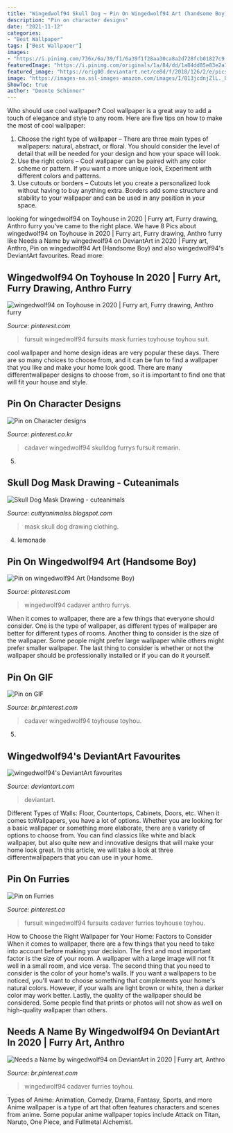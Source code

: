 ```yaml
---
title: "Wingedwolf94 Skull Dog ~ Pin On Wingedwolf94 Art (handsome Boy)"
description: "Pin on character designs"
date: "2021-11-12"
categories:
- "Best Wallpaper"
tags: ["Best Wallpaper"]
images:
- "https://i.pinimg.com/736x/6a/39/f1/6a39f1f28aa30ca8a2d728fcb01827c9.jpg"
featuredImage: "https://i.pinimg.com/originals/1a/84/dd/1a84dd85e83e2a7ebaa4dcaadb680c9e.png"
featured_image: "https://orig00.deviantart.net/ce8d/f/2018/126/2/e/picsart_05_06_12_10_26_by_the_ponygem-dcass9m.jpg"
image: "https://images-na.ssl-images-amazon.com/images/I/813jcdnjZlL._UL1500_.jpg"
ShowToc: true
author: "Deonte Schinner"
---
```



Who should use cool wallpaper?
Cool wallpaper is a great way to add a touch of elegance and style to any room. Here are five tips on how to make the most of cool wallpaper: 
1) Choose the right type of wallpaper – There are three main types of wallpapers: natural, abstract, or floral. You should consider the level of detail that will be needed for your design and how your space will look. 
2) Use the right colors – Cool wallpaper can be paired with any color scheme or pattern. If you want a more unique look, Experiment with different colors and patterns. 
3) Use cutouts or borders – Cutouts let you create a personalized look without having to buy anything extra. Borders add some structure and stability to your wallpaper and can be used in any position in your space.

	

		
looking for wingedwolf94 on Toyhouse in 2020 | Furry art, Furry drawing, Anthro furry you've came to the right place. We have 8 Pics about wingedwolf94 on Toyhouse in 2020 | Furry art, Furry drawing, Anthro furry like Needs a Name by wingedwolf94 on DeviantArt in 2020 | Furry art, Anthro, Pin on wingedwolf94 Art (Handsome Boy) and also wingedwolf94&#039;s DeviantArt favourites. Read more:
		
    
## Wingedwolf94 On Toyhouse In 2020 | Furry Art, Furry Drawing, Anthro Furry

<img loading=lazy src="https://i.pinimg.com/236x/db/1f/ac/db1faca5748e07f71ffec3d327f62417.jpg?nii=t" onerror="this.onerror=null;this.src='https://tse2.mm.bing.net/th?id=OIP.QZI5Yb_5U-Nj0YvmR__qwQAAAA&amp;pid=15.1';" alt="wingedwolf94 on Toyhouse in 2020 | Furry art, Furry drawing, Anthro furry">

_Source: pinterest.com_

>fursuit wingedwolf94 fursuits mask furries toyhouse toyhou suit. 

	

cool wallpaper and home design ideas are very popular these days. There are so many choices to choose from, and it can be fun to find a wallpaper that you like and make your home look good. There are many differentwallpaper designs to choose from, so it is important to find one that will fit your house and style.

    
## Pin On Character Designs

<img loading=lazy src="https://i.pinimg.com/originals/dc/aa/c6/dcaac65fd25b0331062ec42b10d5c3bd.jpg" onerror="this.onerror=null;this.src='https://tse3.mm.bing.net/th?id=OIP.bV9008if0iZzGl_RKtt9wAHaJ1&amp;pid=15.1';" alt="Pin on Character designs">

_Source: pinterest.co.kr_

>cadaver wingedwolf94 skulldog furrys fursuit remarin. 

	

5.

    
## Skull Dog Mask Drawing - Cuteanimals

<img loading=lazy src="https://images-na.ssl-images-amazon.com/images/I/813jcdnjZlL._UL1500_.jpg" onerror="this.onerror=null;this.src='https://tse1.mm.bing.net/th?id=OIP.Y8oSxc9Nhx_y3drTSz7lnwHaNK&amp;pid=15.1';" alt="Skull Dog Mask Drawing - cuteanimals">

_Source: cuttyanimalss.blogspot.com_

>mask skull dog drawing clothing. 

	

4. lemonade 

    
## Pin On Wingedwolf94 Art (Handsome Boy)

<img loading=lazy src="https://i.pinimg.com/originals/1a/84/dd/1a84dd85e83e2a7ebaa4dcaadb680c9e.png" onerror="this.onerror=null;this.src='https://tse3.mm.bing.net/th?id=OIP.Gk_RDBeZQpcG733bgr0OKQHaKh&amp;pid=15.1';" alt="Pin on wingedwolf94 Art (Handsome Boy)">

_Source: pinterest.com_

>wingedwolf94 cadaver anthro furrys. 

	

When it comes to wallpaper, there are a few things that everyone should consider. One is the type of wallpaper, as different types of wallpaper are better for different types of rooms. Another thing to consider is the size of the wallpaper. Some people might prefer large wallpaper while others might prefer smaller wallpaper. The last thing to consider is whether or not the wallpaper should be professionally installed or if you can do it yourself.

    
## Pin On GIF

<img loading=lazy src="https://i.pinimg.com/736x/6a/39/f1/6a39f1f28aa30ca8a2d728fcb01827c9.jpg" onerror="this.onerror=null;this.src='https://tse3.mm.bing.net/th?id=OIP.ZBF0IrS5O7k5nJhdBEOJFQAAAA&amp;pid=15.1';" alt="Pin on GIF">

_Source: br.pinterest.com_

>cadaver wingedwolf94 toyhouse toyhou. 

	

5.

    
## Wingedwolf94&#039;s DeviantArt Favourites

<img loading=lazy src="https://orig00.deviantart.net/ce8d/f/2018/126/2/e/picsart_05_06_12_10_26_by_the_ponygem-dcass9m.jpg" onerror="this.onerror=null;this.src='https://tse1.mm.bing.net/th?id=OIP.4koIM5zrff01DIxitx9UzQHaFn&amp;pid=15.1';" alt="wingedwolf94&#039;s DeviantArt favourites">

_Source: deviantart.com_

>deviantart. 

	

Different Types of Walls: Floor, Countertops, Cabinets, Doors, etc.
When it comes toWallpapers, you have a lot of options. Whether you are looking for a basic wallpaper or something more elaborate, there are a variety of options to choose from. You can find classics like white and black wallpaper, but also quite new and innovative designs that will make your home look great. In this article, we will take a look at three differentwallpapers that you can use in your home.

    
## Pin On Furries

<img loading=lazy src="https://i.pinimg.com/736x/db/1f/ac/db1faca5748e07f71ffec3d327f62417.jpg" onerror="this.onerror=null;this.src='https://tse2.mm.bing.net/th?id=OIP.A3sHdU9r5vNdPluccxOJJwHaF0&amp;pid=15.1';" alt="Pin on Furries">

_Source: pinterest.ca_

>fursuit wingedwolf94 fursuits cadaver furries toyhouse toyhou. 

	

How to Choose the Right Wallpaper for Your Home: Factors to Consider
When it comes to wallpaper, there are a few things that you need to take into account before making your decision. The first and most important factor is the size of your room. A wallpaper with a large image will not fit well in a small room, and vice versa. 
The second thing that you need to consider is the color of your home's walls. If you want a wallpapers to be noticed, you'll want to choose something that complements your home's natural colors. However, if your walls are light brown or white, then a darker color may work better. 
Lastly, the quality of the wallpaper should be considered. Some people find that prints or photos will not show as well on high-quality wallpaper than others.

    
## Needs A Name By Wingedwolf94 On DeviantArt In 2020 | Furry Art, Anthro

<img loading=lazy src="https://i.pinimg.com/736x/d4/48/2b/d4482b5b92ad5087bbe5a4fb7661871d.jpg" onerror="this.onerror=null;this.src='https://tse1.mm.bing.net/th?id=OIP.Jzls5S4fX7_KDCyI-6js8gHaFu&amp;pid=15.1';" alt="Needs a Name by wingedwolf94 on DeviantArt in 2020 | Furry art, Anthro">

_Source: br.pinterest.com_

>wingedwolf94 cadaver furries toyhou. 

	

Types of Anime: Animation, Comedy, Drama, Fantasy, Sports, and more
Anime wallpaper is a type of art that often features characters and scenes from anime. Some popular anime wallpaper topics include Attack on Titan, Naruto, One Piece, and Fullmetal Alchemist.

